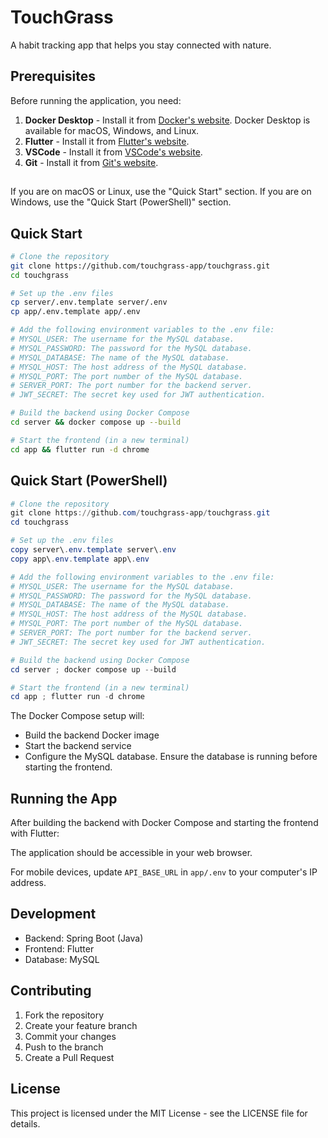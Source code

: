 # TouchGrass

A habit tracking app that helps you stay connected with nature.

## Prerequisites

Before running the application, you need:
1. **Docker Desktop** - Install it from [Docker's website](https://www.docker.com/products/docker-desktop/). Docker Desktop is available for macOS, Windows, and Linux.
2. **Flutter** - Install it from [Flutter's website](https://flutter.dev/docs/get-started/install).
3. **VSCode** - Install it from [VSCode's website](https://code.visualstudio.com/).
4. **Git** - Install it from [Git's website](https://git-scm.com/downloads).

##
If you are on macOS or Linux, use the "Quick Start" section. If you are on Windows, use the "Quick Start (PowerShell)" section.

## Quick Start

```bash
# Clone the repository
git clone https://github.com/touchgrass-app/touchgrass.git
cd touchgrass

# Set up the .env files
cp server/.env.template server/.env
cp app/.env.template app/.env

# Add the following environment variables to the .env file:
# MYSQL_USER: The username for the MySQL database.
# MYSQL_PASSWORD: The password for the MySQL database.
# MYSQL_DATABASE: The name of the MySQL database.
# MYSQL_HOST: The host address of the MySQL database.
# MYSQL_PORT: The port number of the MySQL database.
# SERVER_PORT: The port number for the backend server.
# JWT_SECRET: The secret key used for JWT authentication.

# Build the backend using Docker Compose
cd server && docker compose up --build

# Start the frontend (in a new terminal)
cd app && flutter run -d chrome
```

## Quick Start (PowerShell)

```powershell
# Clone the repository
git clone https://github.com/touchgrass-app/touchgrass.git
cd touchgrass

# Set up the .env files
copy server\.env.template server\.env
copy app\.env.template app\.env

# Add the following environment variables to the .env file:
# MYSQL_USER: The username for the MySQL database.
# MYSQL_PASSWORD: The password for the MySQL database.
# MYSQL_DATABASE: The name of the MySQL database.
# MYSQL_HOST: The host address of the MySQL database.
# MYSQL_PORT: The port number of the MySQL database.
# SERVER_PORT: The port number for the backend server.
# JWT_SECRET: The secret key used for JWT authentication.

# Build the backend using Docker Compose
cd server ; docker compose up --build

# Start the frontend (in a new terminal)
cd app ; flutter run -d chrome
```

The Docker Compose setup will:
- Build the backend Docker image
- Start the backend service
- Configure the MySQL database. Ensure the database is running before starting the frontend.

## Running the App

After building the backend with Docker Compose and starting the frontend with Flutter:

The application should be accessible in your web browser.

For mobile devices, update `API_BASE_URL` in `app/.env` to your computer's IP address.

## Development

- Backend: Spring Boot (Java)
- Frontend: Flutter
- Database: MySQL

## Contributing

1. Fork the repository
2. Create your feature branch
3. Commit your changes
4. Push to the branch
5. Create a Pull Request

## License
This project is licensed under the MIT License - see the LICENSE file for details.

